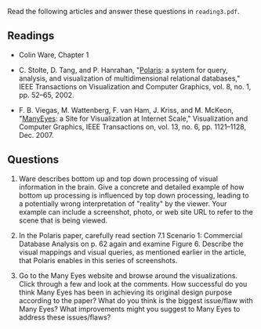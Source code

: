 Read the following articles and answer these questions in `reading3.pdf`.

## Readings

* Colin Ware, Chapter 1

* C. Stolte, D. Tang, and P. Hanrahan, "[Polaris][1]: a system for query, analysis,
  and visualization of multidimensional relational databases," IEEE
  Transactions on Visualization and Computer Graphics, vol. 8, no. 1, pp.
  52–65, 2002.

* F. B. Viegas, M. Wattenberg, F. van Ham, J. Kriss, and M. McKeon,
  "[ManyEyes][2]: a Site for Visualization at Internet Scale," Visualization
  and Computer Graphics, IEEE Transactions on, vol. 13, no. 6, pp. 1121–1128,
  Dec. 2007.

[1]: Stolte_Polaris.pdf
[2]: Viegas_ManyEyes.pdf

## Questions

1. Ware describes bottom up and top down processing of visual information in
   the brain. Give a concrete and detailed example of how bottom up processing is
   influenced by top down processing, leading to a potentially wrong
   interpretation of "reality" by the viewer. Your example can include a
   screenshot, photo, or web site URL to refer to the scene that is being viewed.

2. In the Polaris paper, carefully read section 7.1 Scenario 1: Commercial
   Database Analysis on p. 62 again and examine Figure 6. Describe the visual
   mappings and visual queries, as mentioned earlier in the article, that Polaris
   enables in this series of screenshots.

3. Go to the Many Eyes website and browse around the visualizations. Click
   through a few and look at the comments. How successful do you think Many Eyes
   has been in achieving its original design purpose according to the paper? What
   do you think is the biggest issue/flaw with Many Eyes? What improvements might
   you suggest to Many Eyes to address these issues/flaws?

